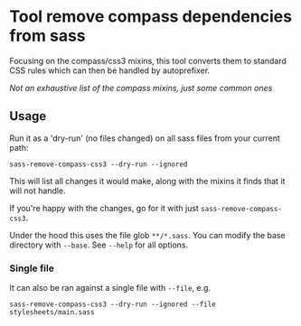 # Tool remove compass dependencies from sass

Focusing on the compass/css3 mixins, this tool converts them to
standard CSS rules which can then be handled by autoprefixer.

_Not an exhaustive list of the compass mixins, just some common ones_

## Usage

Run it as a 'dry-run' (no files changed) on all sass files from your current path:

    sass-remove-compass-css3 --dry-run --ignored

This will list all changes it would make, along with the mixins it finds that it will not handle.

If you're happy with the changes, go for it with just `sass-remove-compass-css3`.

Under the hood this uses the file glob `**/*.sass`. You can modify the base directory with `--base`. See `--help` for all options.

### Single file

It can also be ran against a single file with `--file`, e.g.

    sass-remove-compass-css3 --dry-run --ignored --file stylesheets/main.sass
